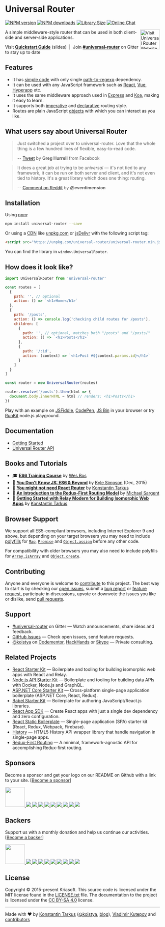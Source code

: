 # Universal Router

[![NPM version](https://img.shields.io/npm/v/universal-router.svg)](https://www.npmjs.com/package/universal-router)
[![NPM downloads](https://img.shields.io/npm/dw/universal-router.svg)](https://www.npmjs.com/package/universal-router)
[![Library Size](https://img.shields.io/bundlephobia/minzip/universal-router.svg)](https://bundlephobia.com/result?p=universal-router)
[![Online Chat](https://badges.gitter.im/kriasoft/universal-router.svg)](https://gitter.im/kriasoft/universal-router)

<a href="https://www.kriasoft.com/universal-router/" target="_blank">
  <img width="64" height="64" align="right" alt="Visit Universal Router Website"
  src="https://rawgit.com/kriasoft/universal-router/master/logo.svg" />
</a>

A simple middleware-style router that can be used in both client-side and server-side applications.

Visit **[Quickstart Guide](http://slides.com/koistya/universal-router)** (slides) &nbsp;|&nbsp;
Join **[#universal-router](https://gitter.im/kriasoft/universal-router)** on Gitter to stay up to date

## Features

- It has [simple code](https://github.com/kriasoft/universal-router/blob/master/src/UniversalRouter.ts)
  with only single [path-to-regexp](https://github.com/pillarjs/path-to-regexp) dependency.
- It can be used with any JavaScript framework such as
  [React](https://reactjs.org/), [Vue](https://vuejs.org/), [Hyperapp](https://hyperapp.dev/) etc.
- It uses the same middleware approach used in [Express](http://expressjs.com/) and [Koa](http://koajs.com/),
  making it easy to learn.
- It supports both [imperative](https://en.wikipedia.org/wiki/Imperative_programming) and
  [declarative](https://en.wikipedia.org/wiki/Declarative_programming) routing style.
- Routes are plain JavaScript
  [objects](https://developer.mozilla.org/en-US/docs/Web/JavaScript/Reference/Operators/Object_initializer)
  with which you can interact as you like.

## What users say about Universal Router

> Just switched a project over to universal-router.
> Love that the whole thing is a few hundred lines of flexible, easy-to-read code.
>
> -- [Tweet](https://twitter.com/wincent/status/862115805378494464) by **Greg Hurrell** from Facebook

> It does a great job at trying to be _universal_ — it's not tied to any framework,
> it can be run on both server and client, and it's not even tied to history.
> It's a great library which does one thing: routing.
>
> -- [Comment on Reddit](https://www.reddit.com/r/reactjs/comments/5xhw3o#form-t1_dejkw4p367)
> by **@everdimension**

## Installation

Using [npm](https://www.npmjs.com/package/universal-router):

```bash
npm install universal-router --save
```

Or using a [CDN](https://en.wikipedia.org/wiki/Content_delivery_network) like
[unpkg.com](https://unpkg.com/universal-router/universal-router.min.js) or
[jsDelivr](https://cdn.jsdelivr.net/npm/universal-router/universal-router.min.js)
with the following script tag:

```html
<script src="https://unpkg.com/universal-router/universal-router.min.js"></script>
```

You can find the library in `window.UniversalRouter`.

## How does it look like?

```js
import UniversalRouter from 'universal-router'

const routes = [
  {
    path: '', // optional
    action: () => `<h1>Home</h1>`
  },
  {
    path: '/posts',
    action: () => console.log('checking child routes for /posts'),
    children: [
      {
        path: '', // optional, matches both "/posts" and "/posts/"
        action: () => `<h1>Posts</h1>`
      },
      {
        path: '/:id',
        action: (context) => `<h1>Post #${context.params.id}</h1>`
      }
    ]
  }
]

const router = new UniversalRouter(routes)

router.resolve('/posts').then(html => {
  document.body.innerHTML = html // renders: <h1>Posts</h1>
})
```

Play with an example on [JSFiddle](https://jsfiddle.net/frenzzy/b0w9mjck/102/),
[CodePen](https://codepen.io/frenzzy/pen/aWLKpb?editors=0010),
[JS Bin](https://jsbin.com/kaluden/3/edit?js,output) in your browser or try
[RunKit](https://runkit.com/frenzzy/universal-router-demo) node.js playground.

## Documentation

- [Getting Started](https://github.com/kriasoft/universal-router/blob/master/docs/getting-started.md)
- [Universal Router API](https://github.com/kriasoft/universal-router/blob/master/docs/api.md)

## Books and Tutorials

- 🎓 **[ES6 Training Course](https://es6.io/friend/konstantin)**
  by [Wes Bos](https://twitter.com/wesbos)
- 📗 **[You Don't Know JS: ES6 & Beyond](http://amzn.to/2bFss85)**
  by [Kyle Simpson](https://github.com/getify) (Dec, 2015)
- 📄 **[You might not need React Router](https://medium.freecodecamp.org/38673620f3d)**
  by [Konstantin Tarkus](https://twitter.com/koistya)
- 📄 **[An Introduction to the Redux-First Routing Model](https://medium.freecodecamp.org/98926ebf53cb)**
  by [Michael Sargent](https://twitter.com/michaelksarge)
- 📄 **[Getting Started with Relay Modern for Building Isomorphic Web Apps](https://hackernoon.com/ae049e4e23c1)**
  by [Konstantin Tarkus](https://twitter.com/koistya)

## Browser Support

We support all ES5-compliant browsers, including Internet Explorer 9 and above,
but depending on your target browsers you may need to include
[polyfills](<https://en.wikipedia.org/wiki/Polyfill_(programming)>) for
[`Map`](https://developer.mozilla.org/en-US/docs/Web/JavaScript/Reference/Global_Objects/Map),
[`Promise`](https://developer.mozilla.org/en-US/docs/Web/JavaScript/Reference/Global_Objects/Promise) and
[`Object.assign`](https://developer.mozilla.org/en-US/docs/Web/JavaScript/Reference/Global_Objects/Object/assign)
before any other code.

For compatibility with older browsers you may also need to include polyfills for
[`Array.isArray`](https://developer.mozilla.org/en-US/docs/Web/JavaScript/Reference/Global_Objects/Array/isArray)
and [`Object.create`](https://developer.mozilla.org/en-US/docs/Web/JavaScript/Reference/Global_Objects/Object/create).

## Contributing

Anyone and everyone is welcome to
[contribute](https://github.com/kriasoft/universal-router/blob/master/.github/CONTRIBUTING.md) to this project.
The best way to start is by checking our [open issues](https://github.com/kriasoft/universal-router/issues),
submit a [bug report](https://github.com/kriasoft/universal-router/blob/master/.github/CONTRIBUTING.md#bugs) or
[feature request](https://github.com/kriasoft/universal-router/blob/master/.github/CONTRIBUTING.md#features),
participate in discussions, upvote or downvote the issues you like or dislike, send [pull
requests](https://github.com/kriasoft/universal-router/blob/master/.github/CONTRIBUTING.md#pull-requests).

## Support

- [#universal-router](https://gitter.im/kriasoft/universal-router) on Gitter —
  Watch announcements, share ideas and feedback.
- [GitHub Issues](https://github.com/kriasoft/universal-router/issues) —
  Check open issues, send feature requests.
- [@koistya](https://twitter.com/koistya) on [Codementor](https://www.codementor.io/koistya),
  [HackHands](https://hackhands.com/koistya/)
  or [Skype](https://hatscripts.com/addskype?koistya) — Private consulting.

## Related Projects

- [React Starter Kit](https://github.com/kriasoft/react-starter-kit) —
  Boilerplate and tooling for building isomorphic web apps with React and Relay.
- [Node.js API Starter Kit](https://github.com/kriasoft/nodejs-api-starter) —
  Boilerplate and tooling for building data APIs with Docker, Node.js and GraphQL.
- [ASP.NET Core Starter Kit](https://github.com/kriasoft/aspnet-starter-kit) —
  Cross-platform single-page application boilerplate (ASP.NET Core, React, Redux).
- [Babel Starter Kit](https://github.com/kriasoft/babel-starter-kit) —
  Boilerplate for authoring JavaScript/React.js libraries.
- [React App SDK](https://github.com/kriasoft/react-app) —
  Create React apps with just a single dev dependency and zero configuration.
- [React Static Boilerplate](https://github.com/kriasoft/react-static-boilerplate) —
  Single-page application (SPA) starter kit (React, Redux, Webpack, Firebase).
- [History](https://github.com/ReactTraining/history) —
  HTML5 History API wrapper library that handle navigation in single-page apps.
- [Redux-First Routing](https://github.com/mksarge/redux-first-routing) —
  A minimal, framework-agnostic API for accomplishing Redux-first routing.

## Sponsors

Become a sponsor and get your logo on our README on Github with a link to your site.
[[Become a sponsor](https://opencollective.com/universal-router#sponsor)]

<a href="https://opencollective.com/universal-router/sponsor/0/website" target="_blank">
  <img src="https://opencollective.com/universal-router/sponsor/0/avatar.svg" height="64">
</a>
<a href="https://opencollective.com/universal-router/sponsor/1/website" target="_blank">
  <img src="https://opencollective.com/universal-router/sponsor/1/avatar.svg">
</a>
<a href="https://opencollective.com/universal-router/sponsor/2/website" target="_blank">
  <img src="https://opencollective.com/universal-router/sponsor/2/avatar.svg">
</a>
<a href="https://opencollective.com/universal-router/sponsor/3/website" target="_blank">
  <img src="https://opencollective.com/universal-router/sponsor/3/avatar.svg">
</a>
<a href="https://opencollective.com/universal-router/sponsor/4/website" target="_blank">
  <img src="https://opencollective.com/universal-router/sponsor/4/avatar.svg">
</a>
<a href="https://opencollective.com/universal-router/sponsor/5/website" target="_blank">
  <img src="https://opencollective.com/universal-router/sponsor/5/avatar.svg">
</a>
<a href="https://opencollective.com/universal-router/sponsor/6/website" target="_blank">
  <img src="https://opencollective.com/universal-router/sponsor/6/avatar.svg">
</a>
<a href="https://opencollective.com/universal-router/sponsor/7/website" target="_blank">
  <img src="https://opencollective.com/universal-router/sponsor/7/avatar.svg">
</a>
<a href="https://opencollective.com/universal-router/sponsor/8/website" target="_blank">
  <img src="https://opencollective.com/universal-router/sponsor/8/avatar.svg">
</a>
<a href="https://opencollective.com/universal-router/sponsor/9/website" target="_blank">
  <img src="https://opencollective.com/universal-router/sponsor/9/avatar.svg">
</a>

## Backers

Support us with a monthly donation and help us continue our activities.
[[Become a backer](https://opencollective.com/universal-router#backer)]

<a href="https://opencollective.com/universal-router/backer/0/website" target="_blank">
  <img src="https://opencollective.com/universal-router/backer/0/avatar.svg" height="64">
</a>
<a href="https://opencollective.com/universal-router/backer/1/website" target="_blank">
  <img src="https://opencollective.com/universal-router/backer/1/avatar.svg">
</a>
<a href="https://opencollective.com/universal-router/backer/2/website" target="_blank">
  <img src="https://opencollective.com/universal-router/backer/2/avatar.svg">
</a>
<a href="https://opencollective.com/universal-router/backer/3/website" target="_blank">
  <img src="https://opencollective.com/universal-router/backer/3/avatar.svg">
</a>
<a href="https://opencollective.com/universal-router/backer/4/website" target="_blank">
  <img src="https://opencollective.com/universal-router/backer/4/avatar.svg">
</a>
<a href="https://opencollective.com/universal-router/backer/5/website" target="_blank">
  <img src="https://opencollective.com/universal-router/backer/5/avatar.svg">
</a>
<a href="https://opencollective.com/universal-router/backer/6/website" target="_blank">
  <img src="https://opencollective.com/universal-router/backer/6/avatar.svg">
</a>
<a href="https://opencollective.com/universal-router/backer/7/website" target="_blank">
  <img src="https://opencollective.com/universal-router/backer/7/avatar.svg">
</a>
<a href="https://opencollective.com/universal-router/backer/8/website" target="_blank">
  <img src="https://opencollective.com/universal-router/backer/8/avatar.svg">
</a>
<a href="https://opencollective.com/universal-router/backer/9/website" target="_blank">
  <img src="https://opencollective.com/universal-router/backer/9/avatar.svg">
</a>

## License

Copyright © 2015-present Kriasoft.
This source code is licensed under the MIT license found in the
[LICENSE.txt](https://github.com/kriasoft/universal-router/blob/master/LICENSE.txt) file.
The documentation to the project is licensed under the
[CC BY-SA 4.0](http://creativecommons.org/licenses/by-sa/4.0/) license.

---

Made with ♥ by
[Konstantin Tarkus](https://github.com/koistya)
([@koistya](https://twitter.com/koistya), [blog](https://medium.com/@tarkus)),
[Vladimir Kutepov](https://github.com/frenzzy)
and [contributors](https://github.com/kriasoft/universal-router/graphs/contributors)
